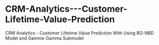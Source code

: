 # CRM-Analytics---Customer-Lifetime-Value-Prediction
CRM Analytics - Customer Lifetime Value Prediction With Using BG-NBD Model and Gamma-Gamma Submodel
